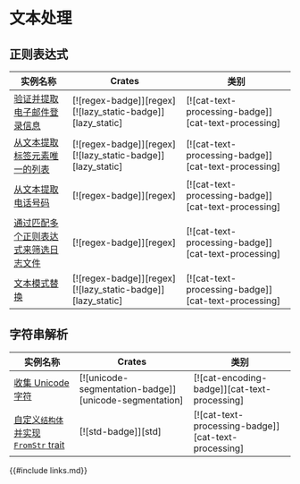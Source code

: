 # 文本处理

## 正则表达式

| 实例名称 | Crates | 类别 |
|--------|--------|------------|
| [验证并提取电子邮件登录信息][ex-verify-extract-email] | [![regex-badge]][regex] [![lazy_static-badge]][lazy_static] | [![cat-text-processing-badge]][cat-text-processing] |
| [从文本提取标签元素唯一的列表][ex-extract-hashtags] | [![regex-badge]][regex] [![lazy_static-badge]][lazy_static] | [![cat-text-processing-badge]][cat-text-processing] |
| [从文本提取电话号码][ex-phone] | [![regex-badge]][regex] | [![cat-text-processing-badge]][cat-text-processing] |
| [通过匹配多个正则表达式来筛选日志文件][ex-regex-filter-log] | [![regex-badge]][regex] | [![cat-text-processing-badge]][cat-text-processing]
| [文本模式替换][ex-regex-replace-named] | [![regex-badge]][regex] [![lazy_static-badge]][lazy_static] | [![cat-text-processing-badge]][cat-text-processing] |

## 字符串解析

| 实例名称 | Crates | 类别 |
|--------|--------|------------|
| [收集 Unicode 字符][ex-unicode-graphemes] | [![unicode-segmentation-badge]][unicode-segmentation] | [![cat-encoding-badge]][cat-text-processing] |
| [自定义`结构体`并实现 `FromStr` trait][string_parsing-from_str] | [![std-badge]][std] | [![cat-text-processing-badge]][cat-text-processing] |

[ex-verify-extract-email]: text/regex.md#验证并提取电子邮件登录信息
[ex-extract-hashtags]: text/regex.md#从文本提取标签元素唯一的列表
[ex-phone]: text/regex.md#从文本提取电话号码
[ex-regex-filter-log]: text/regex.md#通过匹配多个正则表达式来筛选日志文件
[ex-regex-replace-named]: text/regex.md#文本模式替换

[ex-unicode-graphemes]: text/string_parsing.md#收集-unicode-字符
[string_parsing-from_str]: text/string_parsing.md#自定义结构体并实现-fromstr-trait

{{#include links.md}}
